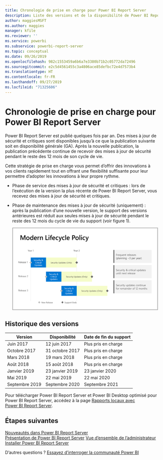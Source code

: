 ```yaml
---
title: Chronologie de prise en charge pour Power BI Report Server
description: Liste des versions et de la disponibilité de Power BI Report Server.
author: maggiesMSFT
ms.author: maggies
manager: kfile
ms.reviewer: ''
ms.service: powerbi
ms.subservice: powerbi-report-server
ms.topic: conceptual
ms.date: 09/26/2019
ms.openlocfilehash: 982c1553459a6b6a7e3380b71b2c05772da72496
ms.sourcegitcommit: e2c5d4561455c3a4806ace85defbc72e4d7573b4
ms.translationtype: HT
ms.contentlocale: fr-FR
ms.lasthandoff: 09/27/2019
ms.locfileid: "71325606"
---
```

# <a name="support-timeline-for-power-bi-report-server"></a>Chronologie de prise en charge pour Power BI Report Server

Power BI Report Server est publié quelques fois par an. Des mises à jour de sécurité et critiques sont disponibles jusqu’à ce que la publication suivante soit en disponibilité générale (GA). Après la nouvelle publication, la publication précédente continue de recevoir des mises à jour de sécurité pendant le reste des 12 mois de son cycle de vie.

Cette stratégie de prise en charge vous permet d’offrir des innovations à vos clients rapidement tout en offrant une flexibilité suffisante pour leur permettre d’adopter les innovations à leur propre rythme.

* Phase de service des mises à jour de sécurité et critiques : lors de l’exécution de la version la plus récente de Power BI Report Server, vous recevez des mises à jour de sécurité et critiques.
* Phase de maintenance des mises à jour de sécurité (uniquement) : après la publication d’une nouvelle version, le support des versions antérieures est réduit aux seules mises à jour de sécurité pendant le reste des 12 mois du cycle de vie du support (voir figure 1).

    ![Graphique illustrant la plage de temps de prise en charge](media/support-timeline/report-server-support-timeline-overall.png)

## <a name="version-history"></a>Historique des versions

| **Version** | **Disponibilité** | **Date de fin du support** |
| --- | --- | --- |
| Juin 2017 |12 juin 2017 |Plus pris en charge |
| Octobre 2017 |31 octobre 2017 | Plus pris en charge |
| Mars 2018 | 19 mars 2018 | Plus pris en charge |
| Août 2018 | 15 août 2018 | Plus pris en charge |
| Janvier 2019 | 23 janvier 2019 | 23 janvier 2020 |
| Mai 2019 | 22 mai 2019 | 22 mai 2020 |
| Septembre 2019 | Septembre 2020 | Septembre 2021 

Pour télécharger Power BI Report Server et Power BI Desktop optimisé pour Power BI Report Server, accédez à la page [Rapports locaux avec Power BI Report Server](https://powerbi.microsoft.com/report-server/).

## <a name="next-steps"></a>Étapes suivantes
[Nouveautés dans Power BI Report Server](whats-new.md)  
[Présentation de Power BI Report Server](get-started.md)
[Vue d’ensemble de l’administrateur](admin-handbook-overview.md)  
[Installer Power BI Report Server](install-report-server.md)  

D’autres questions ? [Essayez d’interroger la communauté Power BI](https://community.powerbi.com/)